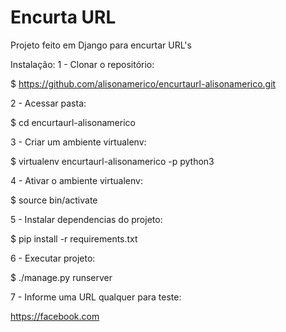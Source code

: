 # Encurta URL
Projeto feito em Django para encurtar URL's

Instalação:
1 - Clonar o repositório:

$ https://github.com/alisonamerico/encurtaurl-alisonamerico.git

2 - Acessar pasta:

$ cd encurtaurl-alisonamerico

3 - Criar um ambiente virtualenv:

$ virtualenv encurtaurl-alisonamerico -p python3

4 - Ativar o ambiente virtualenv:

$ source bin/activate

5 - Instalar dependencias do projeto:

$ pip install -r requirements.txt

6 - Executar projeto:

$ ./manage.py runserver

7 - Informe uma URL qualquer para teste:

https://facebook.com
